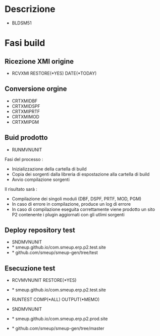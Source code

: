 # Descrizione
-  BLDSM51

# Fasi build

## Ricezione XMI origine
-  RCVXMI RESTORE(\*YES) DATE(\*TODAY)

## Conversione orgine
-  CRTXMIDBF
-  CRTXMIDSPF
-  CRTXMIPRTF
-  CRTXMIMOD
-  CRTXMIPGM

## Buid prodotto
-  RUNMVNUNIT

Fasi del processo : 

-  Inizializzazione della cartella di build
-  Copia dei sorgenti dalla libreria di espostazione alla cartella di build
-  Avvio compilazione sorgenti

Il risultato sarà : 

-  Compilazione dei singoli moduli (DBF, DSPF, PRTF, MOD, PGM)
-  In caso di errore in compilazione, produce un log di errore
-  In caso di compilazione eseguita correttamente viene prodotto un sito P2 contenente i plugin aggiornati con gli utlimi sorgenti

## Deploy repository test
-  SNDMVNUNIT
- \* smeup.github.io/com.smeup.erp.p2.test.site
- \* github.com/smeup/smeup-gen/tree/test

## Esecuzione test
-  RCVMVNUNIT RESTORE(\*YES)
- \* smeup.github.io/com.smeup.erp.p2.test.site
-  RUNTEST COMP(\*ALL) OUTPUT(\*MEMO)

-  SNDMVNUNIT
- \* smeup.github.io/com.smeup.erp.p2.prod.site
- \* github.com/smeup/smeup-gen/tree/master

